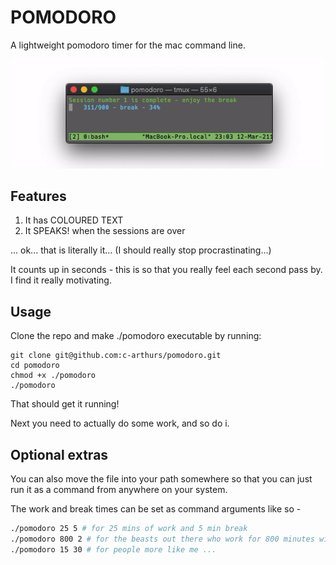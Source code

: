 # POMODORO

A lightweight pomodoro timer for the mac command line. 

![](./docs/demo.gif)

## Features

1. It has COLOURED TEXT
2. It SPEAKS! when the sessions are over

... ok... that is literally it... (I should really stop procrastinating...)

It counts up in seconds - this is so that you really feel each second pass by. I find it really motivating.

## Usage 

Clone the repo and make ./pomodoro executable by running:

```console
git clone git@github.com:c-arthurs/pomodoro.git
cd pomodoro
chmod +x ./pomodoro
./pomodoro
```
That should get it running!

Next you need to actually do some work, and so do i.

## Optional extras

You can also move the file into your path somewhere so that you can just run it as a command from anywhere on your system. 

The work and break times can be set as command arguments like so - 

```bash 
./pomodoro 25 5 # for 25 mins of work and 5 min break
./pomodoro 800 2 # for the beasts out there who work for 800 minutes with a 2 min break
./pomodoro 15 30 # for people more like me ... 
```

